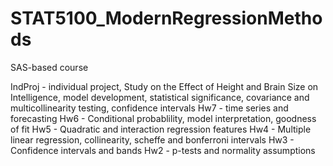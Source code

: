 # STAT5100_ModernRegressionMethods
SAS-based course

IndProj - individual project, Study on the Effect of Height and Brain Size on Intelligence, model development, statistical significance, covariance and multicollinearity testing, confidence intervals
Hw7 - time series and forecasting
Hw6 - Conditional probablility, model interpretation, goodness of fit
Hw5 - Quadratic and interaction regression features
Hw4 - Multiple linear regression, collinearity, scheffe and bonferroni intervals
Hw3 - Confidence intervals and bands
Hw2 - p-tests and normality assumptions
